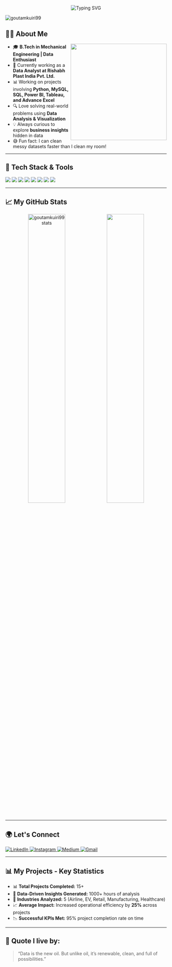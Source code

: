 <!-- Banner -->
<p align="center">
  <img src="https://readme-typing-svg.herokuapp.com?font=Fira+Code&size=25&pause=1000&color=F7B93E&width=800&lines=Hey+there!+I'm+Goutam+Kuiri+%F0%9F%91%8B;Data+Analyst+%7C+Turning+Data+into+Actionable+Insights+%F0%9F%92%BC;SQL+%7C+Python+%7C+Power+BI+%7C+Tableau+%F0%9F%93%8A;Let's+Decode+Data+together!+%F0%9F%9A%80" alt="Typing SVG" />
</p>

<!-- Profile View Counter -->
<p align="left">
  <img src="https://komarev.com/ghpvc/?username=goutamkuiri99&label=Profile%20views&color=0e75b6&style=flat" alt="goutamkuiri99" />
</p>

<!-- About Section -->
<h2> 👨‍💻 About Me</h2>

<img align="right" src="https://media.giphy.com/media/qgQUggAC3Pfv687qPC/giphy.gif" width="300">

- 🎓 **B.Tech in Mechanical Engineering | Data Enthusiast**  
- 💼 Currently working as a **Data Analyst at Rishabh Plast India Pvt. Ltd.**
- 📊 Working on projects involving **Python, MySQL, SQL, Power BI, Tableau, and Advance Excel**
- 🔍 Love solving real-world problems using **Data Analysis & Visualization**
- 💡 Always curious to explore **business insights** hidden in data
- 😅 Fun fact: I can clean messy datasets faster than I clean my room!

---

<h2>🔧 Tech Stack & Tools</h2>

<p align="left">
  <img src="https://img.shields.io/badge/-Python-3776AB?style=for-the-badge&logo=python&logoColor=white"/>
  <img src="https://img.shields.io/badge/-MySQL-4479A1?style=for-the-badge&logo=mysql&logoColor=white"/>
  <img src="https://img.shields.io/badge/-SQL-003B57?style=for-the-badge&logo=sqlite&logoColor=white"/>
  <img src="https://img.shields.io/badge/-SQLite3-003B57?style=for-the-badge&logo=sqlite&logoColor=white"/>
  <img src="https://img.shields.io/badge/-Pandas-150458?style=for-the-badge&logo=pandas&logoColor=white"/>
  <img src="https://img.shields.io/badge/-Tableau-E97627?style=for-the-badge&logo=tableau&logoColor=white"/>
  <img src="https://img.shields.io/badge/-PowerBI-F2C811?style=for-the-badge&logo=powerbi&logoColor=black"/>
  <img src="https://img.shields.io/badge/-Excel-217346?style=for-the-badge&logo=microsoft-excel&logoColor=white"/>
</p>

---

<h2>📈 My GitHub Stats</h2>

<p align="center">
  <img src="https://github-readme-stats.vercel.app/api?username=goutamkuiri99&show_icons=true&theme=radical" alt="goutamkuiri99 stats" width="48%"/>
  <img src="https://github-readme-stats.vercel.app/api/top-langs?username=goutamkuiri99&layout=compact&theme=radical" width="48%"/>
</p>


---

<h2>🌍 Let's Connect</h2>

<p align="left">
  <a href="https://www.linkedin.com/in/goutam-kuiri-949b632a6" target="_blank">
    <img src="https://img.shields.io/badge/LinkedIn-blue?style=for-the-badge&logo=linkedin&logoColor=white" alt="LinkedIn"/>
  </a>
  <a href="https://instagram.com/goutamku7872" target="_blank">
    <img src="https://img.shields.io/badge/Instagram-E1306C?style=for-the-badge&logo=instagram&logoColor=white" alt="Instagram"/>
  </a>
  <a href="https://goutamkuiri.medium.com" target="_blank">
    <img src="https://img.shields.io/badge/Medium-12100E?style=for-the-badge&logo=medium&logoColor=white" alt="Medium"/>
  </a>
  <a href="mailto:gkuiri26@gmail.com" target="_blank">
    <img src="https://img.shields.io/badge/gkuiri26@gmail.com-D14836?style=for-the-badge&logo=gmail&logoColor=white" alt="Gmail"/>
  </a>
</p>

---

<h2>📊 My Projects - Key Statistics</h2>

- 📊 **Total Projects Completed:** 15+
- 🚀 **Data-Driven Insights Generated:** 1000+ hours of analysis
- 💼 **Industries Analyzed:** 5 (Airline, EV, Retail, Manufacturing, Healthcare)
- 📈 **Average Impact:** Increased operational efficiency by **25%** across projects
- 📉 **Successful KPIs Met:** 95% project completion rate on time

---

<h2>📌 Quote I live by:</h2>

> “Data is the new oil. But unlike oil, it’s renewable, clean, and full of possibilities.”
